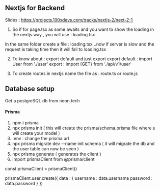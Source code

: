 ## Nextjs for Backend 

Slides : https://projects.100xdevs.com/tracks/nextjs-2/next-2-1

1. So if for page.tsx as some awaits and you want to show the loading in the nextjs way , you will use : loading.tsx 

In the same folder create a file : loading.tsx ..now if server is slow and the request is taking time then it will fall to loading.tsx 

2. To know about : export default and just export 
          export default : import User from './user' 
          export : import {GET} from './api/v1/user'

3. To create routes in nextjs name the file as : route.ts or route.js


## Database setup 

Get a postgreSQL db from neon.tech 

#### Prisma 

1. npm i prisma 
2. npx prisma init ( this will create the prisma/schema.prisma file where u will create your model )
3. .env : change the prisma url 
4. npx prisma migrate dev --name init schema ( it will migrate the db and the user table can now be seen )
5. npx prisma generate ( generates the client )
6. import prismaClient from @prisma/client 

const prismaClient = prismaClient() 

prismaClient.user.create({
  data : {
    username : data.username 
    password : data.password
  }
})